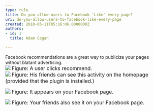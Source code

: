 ```yaml
---
type: rule
title: Do you allow users to Facebook 'Like' every page?
uri: do-you-allow-users-to-facebook-like-every-page
created: 2010-05-11T05:16:06.0000000Z
authors:
- id: 1
  title: Adam Cogan

---
```


 Facebook recommendations are a great way to publicize your pages without blatant advertising. <br> ![](/Standards/Communication/RulesToBetterSocialNetworking/PublishingImages/Facebook_Recommend01.jpg) 
<font class="ms-rteCustom-FigureNormal" size="+0">Figure&#58; A user clicks recommend. <br></font>
![](/Standards/Communication/RulesToBetterSocialNetworking/PublishingImages/Facebook_Recommend02.jpg)
<font class="ms-rteCustom-FigureNormal" size="+0">Figure&#58; His friends can see this activity on the homepage (provided that the plugin is installed.) </font>

![](/Standards/Communication/RulesToBetterSocialNetworking/PublishingImages/Facebook_Recommend03.jpg)
<font class="ms-rteCustom-FigureNormal" size="+0">Figure&#58; It appears on your Facebook page.</font>

![](/Standards/Communication/RulesToBetterSocialNetworking/PublishingImages/Facebook_Recommend04.jpg)
<font class="ms-rteCustom-FigureNormal" size="+0">Figure&#58; Your friends also see it on your Facebook page.</font>


